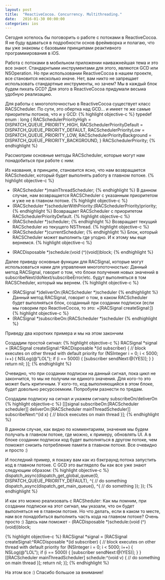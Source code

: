```yaml
---
layout: post
title:  "ReactiveCocoa. Concurrency. Multithreading."
date:   2016-01-30 00:00:00
categories: ios
---
```


Сегодня хотелось бы поговорить о работе с потоками в ReactiveCocoa. Я не буду вдаваться в подробности основ фреймворка и полагаю, что вы уже знакомы с базовыми принципами реактивного программирования в iOS. 

Работа с потоками в мобильном приложении наиважнейшая тема и это все знают. Стандарнтыми инструментами для этого, являются GCD или NSOperation. Но при использовании ReactiveCocoa в нашем проекте, все становится несколько иначе. Нет, вам никто не запрещает использовать стандартные инструменты, но зачем? Мы в каждый блок будем пихать GCD? Для этого в ReactiveCocoa придумали весьма удобную реализацию. 

Для работы с многопоточностью в ReactiveCocoa существует класс RACSCheduler. По сути, это обертка над GCD... и имеет те же самые приоритеты потоков, что и у GCD: 
{% highlight objective-c %}
typedef enum : long {
	RACSchedulerPriorityHigh = DISPATCH_QUEUE_PRIORITY_HIGH,
	RACSchedulerPriorityDefault = DISPATCH_QUEUE_PRIORITY_DEFAULT,
	RACSchedulerPriorityLow = DISPATCH_QUEUE_PRIORITY_LOW,
	RACSchedulerPriorityBackground = DISPATCH_QUEUE_PRIORITY_BACKGROUND,
} RACSchedulerPriority;
{% endhighlight %}

Рассмотрим основные методы RACScheduler, которые могут нам понадобиться при работе с ним:

Из названия, в принципе, становится ясно, что нам возвращается RACScheduler, который будет выполнять работу в главном потоке.
{% highlight objective-c %}
+ (RACScheduler *)mainThreadScheduler;
{% endhighlight %}
В данном случае, нам возвращается RACSCheduler с указанным приоритетом и уже не в главном потоке.
{% highlight objective-c %}
+ (RACScheduler *)schedulerWithPriority:(RACSchedulerPriority)priority;
{% endhighlight %}
Возвращает RACScheduler c приоритетом RACSchedulerPriorityDefault.
{% highlight objective-c %}
+ (RACScheduler *)scheduler;
{% endhighlight %}
Возвращает текущий RACScheduler из текущего NSThread. 
{% highlight objective-c %}
+ (RACScheduler *)currentScheduler;
{% endhighlight %}
Блок, который RACSCheduler может выполнить где угодно. И к этому мы еще вернемся.
{% highlight objective-c %}
- (RACDisposable *)schedule:(void (^)(void))block;
{% endhighlight %}

Далее приведу основные функции для RACSignal, которые могут использоваться нами для управления многопоточностью:
Данный метод RACSignal, говорит о том, что блоки получения новых значений в subscribeNext/doNext/subscribeError/etc. будут выполняться в том RACSCheduler, который мы вернем.
{% highlight objective-c %}
- (RACSignal *)deliverOn:(RACScheduler *)scheduler
{% endhighlight %}
Данный метод RACSignal, говорит о том, в каком RACScheduler будет выполняться блок, созданный при создании подписки (если мы говорим про ReactiveCocoa, то это: +[RACSignal createSignal:])
{% highlight objective-c %}
- (RACSignal *)subscribeOn:(RACScheduler *)scheduler
{% endhighlight %}

Приведу два коротких примера и мы на этом закончим

Создадим простой сигнал:
{% highlight objective-c %}
RACSignal *signal = [RACSignal createSignal:^RACDisposable *(id <RACSubscriber> subscriber) {
// block executes on other thread with default priority
        for (NSInteger i = 0; i < 5000; i++) {
            NSLog(@"LOL");
            if (i == 5000) {
            [subscriber sendNext:@(YES)];
            }
        }
        return nil;
    }];
{% endhighlight %}

Очевидно, что при создании подписки на данный сигнал, пока цикл не закончится, то мы не получим ни единого значения. Для кого-то это может быть критичным. У кого-то, код выполняющийся в этом блоке, будет довольно ресурсоемким. Попробуем разнести по тредам.

Создадим подписку на сигнал и укажем сигналу subscribeOn/deliverOn
{% highlight objective-c %}
[[[signal subscribeOn:[RACScheduler scheduler]]
                deliverOn:[RACScheduler mainThreadScheduler]] subscribeNext:^(id x) {
                // block executes on main thread
}];
{% endhighlight %}

В данном случае, как видно по комментариям, значения мы будем получать в главном потоке, где можно, к примеру, обновлять UI. А в блоке создании подписки код будет выполняться в другом потоке, чем поможет снизить потребление памяти в главном потоке. Все очевидно и просто :)

И последний пример, я покажу вам как из бэкграунд потока запустить код в главном потоке. 
С GCD это выглядело бы как все уже знают следующим образом:
{% highlight objective-c %}
dispatch_async(dispatch_get_global_queue(0, DISPATCH_QUEUE_PRIORITY_DEFAULT), ^{
        // do something
        dispatch_async(dispatch_get_main_queue(), ^{
            // do something
        });
    });
{% endhighlight %}

И как это можно реализовать с RACSheduler:
Как мы помним, при создании подписки на этот сигнал, мы указали, что он будет выполняться не в главном потоке. Но что делать, если в каком то месте, нам все понадобиться выполнить часть кода на главном потоке? Очень просто :) Здесь нам поможет - (RACDisposable *)schedule:(void (^)(void))block;

{% highlight objective-c %}
RACSignal *signal = [RACSignal createSignal:^RACDisposable *(id <RACSubscriber> subscriber) {
// block executes on other thread with default priority
        for (NSInteger i = 0; i < 5000; i++) {
            NSLog(@"LOL");
            if (i == 5000) {
            [subscriber sendNext:@(YES)];
            }
        }
        [[RACScheduler mainThreadScheduler] schedule:^(void v) {
            // do something on main thread
        }];
        return nil;
    }];
{% endhighlight %}

На этом все :) Спасибо большое за внимание!
